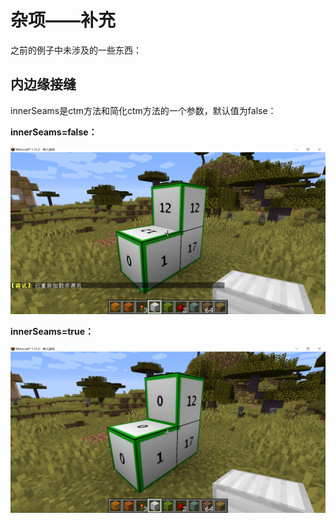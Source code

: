 # 杂项——补充

之前的例子中未涉及的一些东西：

## 内边缘接缝

innerSeams是ctm方法和简化ctm方法的一个参数，默认值为false：

**innerSeams=false：**

![image-20200710141257272](ctm-3.assets/image-20200710141257272.png)

**innerSeams=true：**

![image-20200710141220352](ctm-3.assets/image-20200710141220352.png)

<br/><br/><Vssue/>